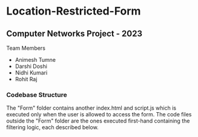 # Location-Restricted-Form
## Computer Networks Project - 2023
Team Members
- Animesh Tumne
- Darshi Doshi
- Nidhi Kumari
- Rohit Raj

### Codebase Structure
The "Form" folder contains another index.html and script.js which is executed only when the user is allowed to access the form. The code files outside the "Form" folder are the ones executed first-hand containing the filtering logic, each described below.
